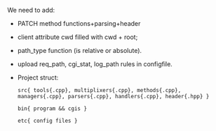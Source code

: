 We need to add:

* PATCH method functions+parsing+header

* client attribute cwd filled with cwd + root;

* path_type function (is relative or absolute).

* upload req_path, cgi_stat, log_path rules in configfile.

* Project struct:

      src{ tools{.cpp}, multiplixers{.cpp}, methods{.cpp}, managers{.cpp}, parsers{.cpp}, handlers{.cpp}, header{.hpp} }

      bin{ program && cgis }

      etc{ config files }
